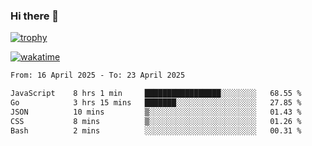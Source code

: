### Hi there 👋

[![trophy](https://github-profile-trophy.vercel.app/?username=cxnky&theme=dracula)](https://github.com/ryo-ma/github-profile-trophy)

[![wakatime](https://wakatime.com/badge/user/1c39c599-5497-41b9-a5be-2c4676e7fd23.svg)](https://wakatime.com/@1c39c599-5497-41b9-a5be-2c4676e7fd23)
<!--START_SECTION:waka-->

```txt
From: 16 April 2025 - To: 23 April 2025

JavaScript    8 hrs 1 min     █████████████████░░░░░░░░   68.55 %
Go            3 hrs 15 mins   ███████░░░░░░░░░░░░░░░░░░   27.85 %
JSON          10 mins         ▒░░░░░░░░░░░░░░░░░░░░░░░░   01.43 %
CSS           8 mins          ▒░░░░░░░░░░░░░░░░░░░░░░░░   01.26 %
Bash          2 mins          ░░░░░░░░░░░░░░░░░░░░░░░░░   00.31 %
```

<!--END_SECTION:waka-->
